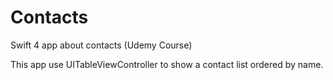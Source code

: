# Contacts
Swift 4 app about contacts (Udemy Course)

This app use UITableViewController to show a contact list ordered by name.
